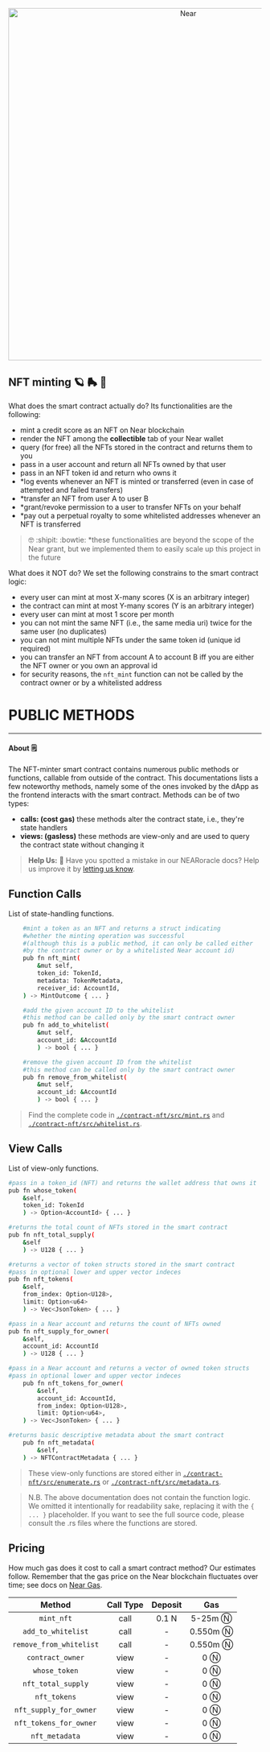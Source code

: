 <p align="center">
  <a href="https://near.org/">
    <img alt="Near" src="https://github.com/BalloonBox-Inc/near-oracle-contracts/blob/dev/images/inverted-primary-logo-bg.png" width="700" />
  </a>
</p>


## NFT minting :ringed_planet: :roller_skate: :kick_scooter:
What does the smart contract actually do? Its functionalities are the following:
 - mint a credit score as an NFT on Near blockchain
 - render the NFT among the __collectible__ tab of your Near wallet
 - query (for free) all the NFTs stored in the contract and returns them to you
 - pass in a user account and return all NFTs owned by that user
 - pass in an NFT token id and return who owns it
 - *log events whenever an NFT is minted or transferred (even in case of attempted and failed transfers)
 - *transfer an NFT from user A to user B
 - *grant/revoke permission to a user to transfer NFTs on your behalf
 - *pay out a perpetual royalty to some whitelisted addresses whenever an NFT is transferred
> :nerd_face: :shipit: :bowtie: *these functionalities are beyond the scope of the Near grant, but we implemented them to easily scale up this project in the future


What does it NOT do? We set the following constrains to the smart contract logic:
 - every user can mint at most X-many scores (X is an arbitrary integer)
 - the contract can mint at most Y-many scores (Y is an arbitrary integer)
 - every user can mint at most 1 score per month
 - you can not mint the same NFT (i.e., the same media uri) twice for the same user (no duplicates)
 - you can not mint multiple NFTs under the same token id (unique id required)
 - you can transfer an NFT from account A to account B iff you are either the NFT owner or you own an approval id
 - for security reasons, the `nft_mint` function can not be called by the contract owner or by a whitelisted address
  

# PUBLIC METHODS
---

#### About :spiral_notepad:
The NFT-minter smart contract contains numerous public methods or functions, callable from outside of the contract. This documentations lists a few noteworthy methods, namely some of the ones invoked by the dApp as the frontend interacts with the smart contract. Methods can be of two types:
 - **calls: (cost gas)** these methods alter the contract state, i.e., they're state handlers
 - **views: (gasless)** these methods are view-only and are used to query the contract state without changing it

> **Help Us:** :handshake: Have you spotted a mistake in our NEARoracle docs? Help us improve it by [letting us know](https://www.balloonbox.io/contact).

## Function Calls
List of state-handling functions.
```bash
    #mint a token as an NFT and returns a struct indicating
    #whether the minting operation was successful
    #(although this is a public method, it can only be called either
    #by the contract owner or by a whitelisted Near account id)
    pub fn nft_mint(
        &mut self,
        token_id: TokenId,
        metadata: TokenMetadata,
        receiver_id: AccountId,
    ) -> MintOutcome { ... }

    #add the given account ID to the whitelist
    #this method can be called only by the smart contract owner
    pub fn add_to_whitelist(
        &mut self, 
        account_id: &AccountId
        ) -> bool { ... }

    #remove the given account ID from the whitelist
    #this method can be called only by the smart contract owner
    pub fn remove_from_whitelist(
        &mut self,
        account_id: &AccountId
        ) -> bool { ... }
```
> Find the complete code in [`./contract-nft/src/mint.rs`](src/mint.rs) and [`./contract-nft/src/whitelist.rs`](src/whitelist.rs).

## View Calls
List of view-only functions.
```bash
#pass in a token_id (NFT) and returns the wallet address that owns it
pub fn whose_token(
    &self,
    token_id: TokenId
    ) -> Option<AccountId> { ... }

#returns the total count of NFTs stored in the smart contract
pub fn nft_total_supply(
    &self
    ) -> U128 { ... }

#returns a vector of token structs stored in the smart contract
#pass in optional lower and upper vector indeces
pub fn nft_tokens(
    &self,
    from_index: Option<U128>,
    limit: Option<u64>
    ) -> Vec<JsonToken> { ... }

#pass in a Near account and returns the count of NFTs owned
pub fn nft_supply_for_owner(
    &self,
    account_id: AccountId
    ) -> U128 { ... }

#pass in a Near account and returns a vector of owned token structs
#pass in optional lower and upper vector indeces
    pub fn nft_tokens_for_owner(
        &self,
        account_id: AccountId,
        from_index: Option<U128>,
        limit: Option<u64>,
    ) -> Vec<JsonToken> { ... }

#returns basic descriptive metadata about the smart contract
    pub fn nft_metadata(
        &self,
    ) -> NFTContractMetadata { ... }
```
> These view-only functions are stored either in [`./contract-nft/src/enumerate.rs`](src/enumerate.rs) or [`./contract-nft/src/metadata.rs`](src/metadata.rs).

> N.B. The above documentation does not contain the function logic. We omitted it intentionally for readability sake, replacing it with the `{ ... }` placeholder. If you want to see the full source code, please consult the .rs files where the functions are stored.


## Pricing
How much gas does it cost to call a smart contract method? Our estimates follow. Remember that the gas price on the Near blockchain fluctuates over time; see docs on [Near Gas](https://docs.near.org/concepts/basics/transactions/gas).

|Method|Call Type|Deposit|Gas|
|:-----:|:-----:|:-----:|:-----:|
|`mint_nft`|call|0.1 N|5-25m Ⓝ|
|`add_to_whitelist`|call|-|0.550m Ⓝ|
|`remove_from_whitelist`|call|-|0.550m Ⓝ|
|`contract_owner`|view|-|0 Ⓝ|
|`whose_token`|view|-|0 Ⓝ|
|`nft_total_supply`|view|-|0 Ⓝ|
|`nft_tokens`|view|-|0 Ⓝ|
|`nft_supply_for_owner`|view|-|0 Ⓝ|
|`nft_tokens_for_owner`|view|-|0 Ⓝ|
|`nft_metadata`|view|-|0 Ⓝ|